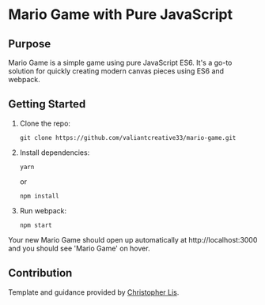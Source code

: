 # Mario Game with Pure JavaScript

## Purpose

Mario Game is a simple game using pure JavaScript ES6. It's a go-to solution for quickly creating modern canvas pieces using ES6 and webpack.

## Getting Started

1.  Clone the repo:

        git clone https://github.com/valiantcreative33/mario-game.git

2.  Install dependencies:

        yarn

    or

        npm install

3.  Run webpack:

        npm start

Your new Mario Game should open up automatically at http://localhost:3000 and you should see 'Mario Game' on hover.

## Contribution

Template and guidance provided by [Christopher Lis](https://github.com/christopher4lis/canvas-boilerplate).